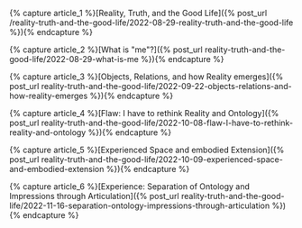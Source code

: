 
{% capture article_1 %}[Reality, Truth, and the Good Life]({% post_url /reality-truth-and-the-good-life/2022-08-29-reality-truth-and-the-good-life %}){% endcapture %}

{% capture article_2 %}[What is "me"?]({% post_url reality-truth-and-the-good-life/2022-08-29-what-is-me %}){% endcapture %}

{% capture article_3 %}[Objects, Relations, and how Reality emerges]({% post_url reality-truth-and-the-good-life/2022-09-22-objects-relations-and-how-reality-emerges %}){% endcapture %}

{% capture article_4 %}[Flaw: I have to rethink Reality and Ontology]({% post_url reality-truth-and-the-good-life/2022-10-08-flaw-I-have-to-rethink-reality-and-ontology %}){% endcapture %}

{% capture article_5 %}[Experienced Space and embodied Extension]({% post_url reality-truth-and-the-good-life/2022-10-09-experienced-space-and-embodied-extension %}){% endcapture %}

{% capture article_6 %}[Experience: Separation of Ontology and Impressions through Articulation]({% post_url reality-truth-and-the-good-life/2022-11-16-separation-ontology-impressions-through-articulation %}){% endcapture %}

<!-- {% capture article_ %}{% endcapture %} -->